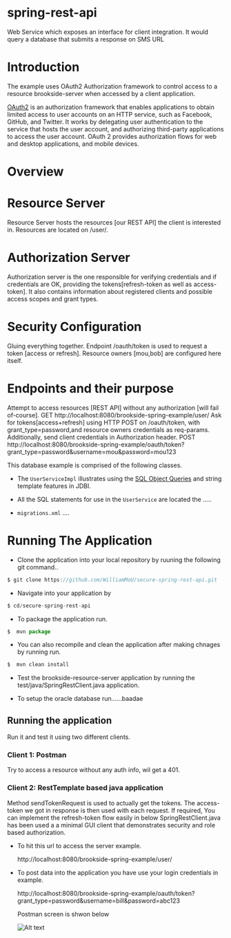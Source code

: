 # spring-rest-api
Web Service which exposes an interface for client integration. It would query a database that submits a response on SMS URL

# Introduction

The example uses OAuth2 Authorization framework to control access to a resource brookside-server when accessed by a client application.

[OAuth2](https://tools.ietf.org/html/draft-ietf-oauth-v2-31) is an authorization framework that enables applications to obtain limited access to user accounts on an HTTP service, such as Facebook, GitHub, and Twitter.
It works by delegating user authentication to the service that hosts the user account, and authorizing third-party applications to access the user account.
OAuth 2 provides authorization flows for web and desktop applications, and mobile devices.

# Overview

# Resource Server
Resource Server hosts the resources [our REST API] the client is interested in. Resources are located on /user/.

# Authorization Server
Authorization server is the one responsible for verifying credentials and if credentials are OK, providing the tokens[refresh-token as well as access-token].
It also contains information about registered clients and possible access scopes and grant types.

# Security Configuration
Gluing everything together. Endpoint /oauth/token is used to request a token [access or refresh].
Resource owners [mou,bob] are configured here itself.

# Endpoints and their purpose
Attempt to access resources [REST API] without any authorization [will fail of-course].
GET http://localhost:8080/brookside-spring-example/user/
Ask for tokens[access+refresh] using HTTP POST on /oauth/token, with grant_type=password,and resource owners credentials as req-params.
Additionally, send client credentials in Authorization header.
POST http://localhost:8080/brookside-spring-example/oauth/token?grant_type=password&username=mou&password=mou123

This database example is comprised of the following classes.

* The `UserServiceImpl` illustrates using the [SQL Object Queries](http://jdbi.org/sql_object_api_queries/) and string template
features in JDBI.

* All the SQL statements for use in the `UserService` are located the .....

* `migrations.xml` ....

# Running The Application

* Clone the application into your local repository by ruuning the following git command..

```javascript
$ git clone https://github.com/WilliamMoU/secure-spring-rest-api.git
```

* Navigate into your application by
```javascript
$ cd/secure-spring-rest-api
```

* To package the application run.
```javascript
$  mvn package
```

* You can also recompile and clean the application after making chnages by running run.
```javascript
$  mvn clean install
```
* Test the brookside-resource-server application by running the test/java/SpringRestClient.java application.


* To setup the oracle database run......baadae

## Running the application
Run it and test it using two different clients.

### Client 1: Postman
Try to access a resource without any auth info, wil get a 401.

### Client 2: RestTemplate based java application
Method sendTokenRequest is used to actually get the tokens. The access-token we got in response is then used with each request.
If required, You can implement the refresh-token flow easily in below SpringRestClient.java has been used a a minimal GUI client
that demonstrates security and role based authorization.


* To hit this url to access the server example.

	http://localhost:8080/brookside-spring-example/user/

* To post data into the application you have use your login credentials in example.

    http://localhost:8080/brookside-spring-example/oauth/token?grant_type=password&username=bill&password=abc123

   Postman screen is shwon below

    ![Alt text](https://github.com/WilliamMoU/secure-spring-rest-api/blob/master/Capture.PNG?raw=true "Optional Title")
